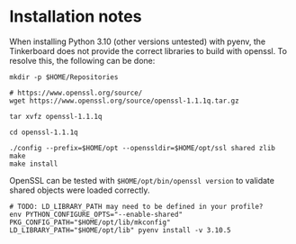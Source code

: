 # Installation notes

When installing Python 3.10 (other versions untested) with pyenv, the Tinkerboard does not provide the correct libraries to build with openssl. To resolve this, the following can be done:

```
mkdir -p $HOME/Repositories

# https://www.openssl.org/source/
wget https://www.openssl.org/source/openssl-1.1.1q.tar.gz

tar xvfz openssl-1.1.1q

cd openssl-1.1.1q

./config --prefix=$HOME/opt --openssldir=$HOME/opt/ssl shared zlib
make
make install
```

OpenSSL can be tested with `$HOME/opt/bin/openssl version` to validate shared objects were loaded correctly.

```
# TODO: LD_LIBRARY_PATH may need to be defined in your profile?
env PYTHON_CONFIGURE_OPTS="--enable-shared" PKG_CONFIG_PATH="$HOME/opt/lib/mkconfig" LD_LIBRARY_PATH="$HOME/opt/lib" pyenv install -v 3.10.5
```

